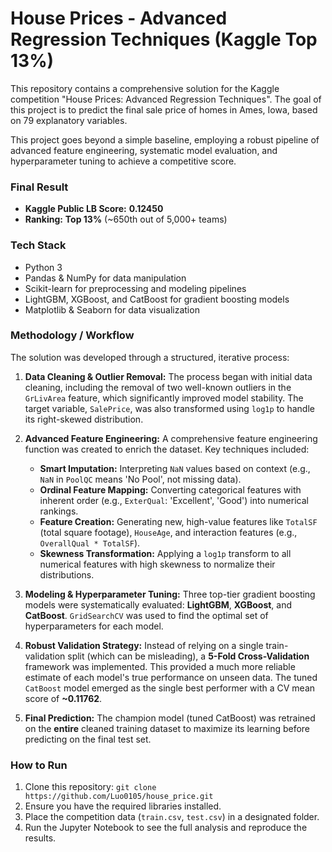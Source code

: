 # House Prices - Advanced Regression Techniques (Kaggle Top 13%)

This repository contains a comprehensive solution for the Kaggle competition "House Prices: Advanced Regression Techniques". The goal of this project is to predict the final sale price of homes in Ames, Iowa, based on 79 explanatory variables.

This project goes beyond a simple baseline, employing a robust pipeline of advanced feature engineering, systematic model evaluation, and hyperparameter tuning to achieve a competitive score.

### Final Result
* **Kaggle Public LB Score:** **0.12450**
* **Ranking:** **Top 13%** (~650th out of 5,000+ teams)

### Tech Stack
* Python 3
* Pandas & NumPy for data manipulation
* Scikit-learn for preprocessing and modeling pipelines
* LightGBM, XGBoost, and CatBoost for gradient boosting models
* Matplotlib & Seaborn for data visualization

### Methodology / Workflow

The solution was developed through a structured, iterative process:

1.  **Data Cleaning & Outlier Removal:** The process began with initial data cleaning, including the removal of two well-known outliers in the `GrLivArea` feature, which significantly improved model stability. The target variable, `SalePrice`, was also transformed using `log1p` to handle its right-skewed distribution.

2.  **Advanced Feature Engineering:** A comprehensive feature engineering function was created to enrich the dataset. Key techniques included:
    * **Smart Imputation:** Interpreting `NaN` values based on context (e.g., `NaN` in `PoolQC` means 'No Pool', not missing data).
    * **Ordinal Feature Mapping:** Converting categorical features with inherent order (e.g., `ExterQual`: 'Excellent', 'Good') into numerical rankings.
    * **Feature Creation:** Generating new, high-value features like `TotalSF` (total square footage), `HouseAge`, and interaction features (e.g., `OverallQual * TotalSF`).
    * **Skewness Transformation:** Applying a `log1p` transform to all numerical features with high skewness to normalize their distributions.

3.  **Modeling & Hyperparameter Tuning:** Three top-tier gradient boosting models were systematically evaluated: **LightGBM**, **XGBoost**, and **CatBoost**. `GridSearchCV` was used to find the optimal set of hyperparameters for each model.

4.  **Robust Validation Strategy:** Instead of relying on a single train-validation split (which can be misleading), a **5-Fold Cross-Validation** framework was implemented. This provided a much more reliable estimate of each model's true performance on unseen data. The tuned `CatBoost` model emerged as the single best performer with a CV mean score of **~0.11762**.

5.  **Final Prediction:** The champion model (tuned CatBoost) was retrained on the **entire** cleaned training dataset to maximize its learning before predicting on the final test set.

### How to Run
1.  Clone this repository: `git clone https://github.com/Luo0105/house_price.git`
2.  Ensure you have the required libraries installed.
3.  Place the competition data (`train.csv`, `test.csv`) in a designated folder.
4.  Run the Jupyter Notebook to see the full analysis and reproduce the results.